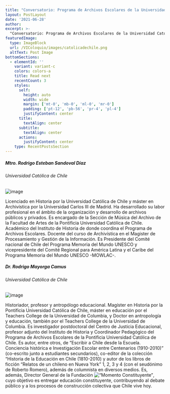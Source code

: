```yaml
---
title: "Conversatorio: Programa de Archivos Escolares de la Universidad Católica de Chile: del aula de clases al escenario digital"
layout: PostLayout
date: '2021-06-28'
author: 
excerpt: >-
  "Conversatorio: Programa de Archivos Escolares de la Universidad Católica de Chile: del aula de clases al escenario digital"
featuredImage:
  type: ImageBlock
  url: /VIColoquio/images/catolicadechile.png
  altText: Post Image
bottomSections:
  - elementId: ''
    variant: variant-c
    colors: colors-a
    title: Read next
    recentCount: 3
    styles:
      self:
        height: auto
        width: wide
        margin: ['mt-0', 'mb-0', 'ml-0', 'mr-0']
        padding: ['pt-12', 'pb-56', 'pr-4', 'pl-4']
        justifyContent: center
      title:
        textAlign: center
      subtitle:
        textAlign: center
      actions:
        justifyContent: center
    type: RecentPostsSection
---
```



##### Mtro. Rodrigo Esteban Sandoval Díaz 
###### Universidad Católica de Chile

![image](/VIColoquio/images/ponentes/sandoval.jpg)

Licenciado en Historia por la Universidad Católica de Chile y máster en Archivística por la Universidad Carlos III de Madrid. Ha desarrollado su labor profesional en el ámbito de la organización y desarrollo de archivos públicos y privados.
Es encargado de la Sección de Música del Archivo de la Facultad de Artes de la Pontificia Universidad Católica de Chile. Académico del Instituto de Historia de donde coordina el Programa de Archivos Escolares. Docente del curso de Archivística en el Magister de Procesamiento y Gestión de la Información.
Es Presidente del Comité nacional de Chile del Programa Memoria del Mundo UNESCO y vicepresidente del Comité Regional para América Latina y el Caribe del Programa Memoria del Mundo UNESCO -MOWLAC-.

##### Dr. Rodrigo Mayorga Camus
###### Universidad Católica de Chile

![image](/VIColoquio/images/ponentes/mayorga.jpg)

Historiador, profesor y antropólogo educacional. Magíster en Historia por la Pontificia Universidad Católica de Chile, máster en educación por el Teachers College de la Universidad de Columbia, y Doctor en antropología y educación, también por el Teachers College de la Universidad de Columbia. 
Es investigador postdoctoral del Centro de Justicia Educacional, profesor adjunto del Instituto de Historia y Coordinador Pedagógico del Programa de Archivos Escolares de la Pontificia Universidad Católica de Chile. Es autor, entre otros, de “Escribir a Chile desde la Escuela. Conciencia histórica e Investigación Escolar entre Centenarios (1910-2010)” (co-escrito junto a estudiantes secundarios), co-editor de la colección “Historia de la Educación en Chile (1810-2010) y autor de los libros de ficción “Relatos de un chileno en Nueva York” 1, 2, 3 y 4 (con el seudónimo de Roberto Romero), además de columnista en diversos medios.
Es, además, Director General de la Fundación ![“Momento Constituyente”](http://www.momentoconstituyente.cl), cuyo objetivo es entregar educación constituyente, contribuyendo al debate público y a los procesos de construcción colectiva que Chile vive hoy.
